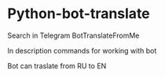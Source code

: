 # Python-bot-translate

Search in Telegram BotTranslateFromMe

In description commands for working with bot

Bot can traslate from RU to EN
